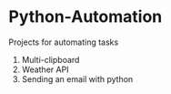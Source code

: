# Python-Automation

Projects for automating tasks
1. Multi-clipboard
2. Weather API
3. Sending an email with python
